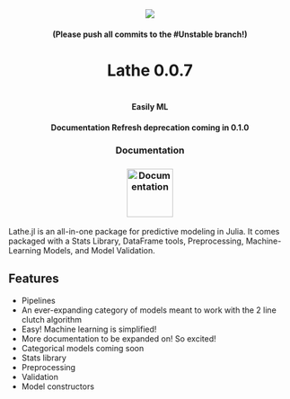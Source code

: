 <div align="center"><img src="http://emmettboudreau.com/Lathe/logo.png" />
  <h4> (Please push all commits to the #Unstable branch!) <h4>
  <h1>Lathe 0.0.7<h1>
    <h4>Easily ML<h4>
       <strong>Documentation Refresh deprecation coming in 0.1.0</strong>
      <h3>Documentation<h3>
    <a href="http://emmettboudreau.com/Lathe/doc.html"><img src="https://cdn3.iconfinder.com/data/icons/documentation-blue-red/60/057_-_Document_Info-512.png" width="82" height="86" title="Documentation" alt="Documentation"></a>
       
</div>
<div align="left">
  <p> Lathe.jl is an all-in-one package for predictive modeling in Julia. It comes packaged with a Stats Library, DataFrame tools, Preprocessing, Machine-Learning Models, and Model Validation.</p>
        </div>
        </div>
      

## Features
- Pipelines
- An ever-expanding category of models meant to work with the 2 line clutch algorithm
- Easy! Machine learning is simplified!
- More documentation to be expanded on! So excited!
- Categorical models coming soon
- Stats library
- Preprocessing
- Validation
- Model constructors
